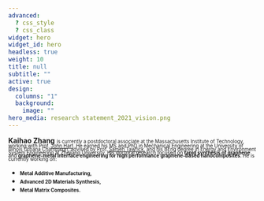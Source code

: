 ```yaml
---
advanced:
  ? css_style
  ? css_class
widget: hero
widget_id: hero
headless: true
weight: 10
title: null
subtitle: ""
active: true
design:
  columns: "1"
  background:
    image: ""
hero_media: research statement_2021_vision.png
---
```


 **Kaihao Zhang** <span style="font-size: 0.7em; line-height: 0.7em;">is currently a postdoctoral associate at the Massachusetts Institute of Technology, working with Prof. [John Hart](https://mechanosynthesis.mit.edu/). He earned his MS and PhD in Mechanical Engineering at the University of Illinois Urbana Champaign, advised by Prof. [Sameh Tawfick](https://tawfick.mechse.illinois.edu/), and his BEng degree in Energy and Environment System Engineering at Zhejiang University. His doctoral research focused on **rapid synthesis of graphene** and **graphene-metal interface engineering for high performance graphene-based nanocomposites**. He is currently working on:</span>

* <span style="font-size: 0.7em;">**Metal Additive Manufacturing,**
* <span style="font-size: 0.7em;">**Advanced 2D Materials Synthesis,**
* <span style="font-size: 0.7em;">**Metal Matrix Composites.**
